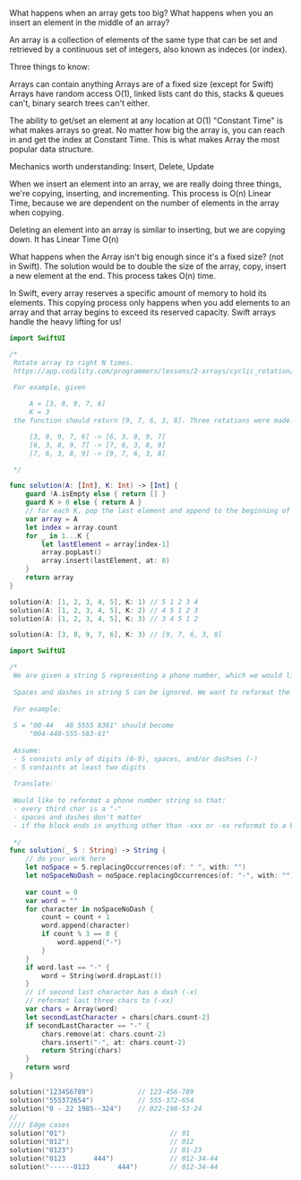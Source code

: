 What happens when an array gets too big? What happens when you an insert an element in the middle of an array?

An array is a collection of elements of the same type that can be set and retrieved by a continuous set of integers, also known as indeces (or index). 

Three things to know:

Arrays can contain anything
Arrays are of a fixed size (except for Swift)
Arrays have random access O(1), linked lists cant do this, stacks & queues can't, binary search trees can't either.

The ability to get/set an element at any location at O(1) "Constant Time" is what makes arrays so great. No matter how big the array is, you can reach in and get the index at Constant Time. This is what makes Array the most popular data structure.

Mechanics worth understanding: Insert, Delete, Update

When we insert an element into an array, we are really doing three things, we're copying, inserting, and incrementing. This process is O(n) Linear Time, because we are dependent on the number of elements in the array when copying. 

Deleting an element into an array is similar to inserting, but we are copying down. It has Linear Time O(n)

What happens when the Array isn't big enough since it's a fixed size? (not in Swift). The solution would be to double the size of the array, copy, insert a new element at the end. This process takes O(n) time. 

In Swift, every array reserves a specific amount of memory to hold its elements. This copying process only happens when you add elements to an array and that array begins to exceed its reserved capacity. Swift arrays handle the heavy lifting for us!

``` swift
import SwiftUI

/*
 Rotate array to right N times.
 https://app.codility.com/programmers/lessons/2-arrays/cyclic_rotation/
 
 For example, given

     A = [3, 8, 9, 7, 6]
     K = 3
 the function should return [9, 7, 6, 3, 8]. Three rotations were made:

     [3, 8, 9, 7, 6] -> [6, 3, 8, 9, 7]
     [6, 3, 8, 9, 7] -> [7, 6, 3, 8, 9]
     [7, 6, 3, 8, 9] -> [9, 7, 6, 3, 8]

 */

func solution(A: [Int], K: Int) -> [Int] {
    guard !A.isEmpty else { return [] }
    guard K > 0 else { return A }
    // for each K, pop the last element and append to the beginning of array
    var array = A
    let index = array.count
    for _ in 1...K {
        let lastElement = array[index-1]
        array.popLast()
        array.insert(lastElement, at: 0)
    }
    return array
}

solution(A: [1, 2, 3, 4, 5], K: 1) // 5 1 2 3 4
solution(A: [1, 2, 3, 4, 5], K: 2) // 4 5 1 2 3
solution(A: [1, 2, 3, 4, 5], K: 3) // 3 4 5 1 2

solution(A: [3, 8, 9, 7, 6], K: 3) // [9, 7, 6, 3, 8]


```
``` swift
import SwiftUI

/*
 We are given a string S representing a phone number, which we would like to reformat. String S consists of N characters: digits, spaces, and/or dashes. It contains at least two digits.
 
 Spaces and dashes in string S can be ignored. We want to reformat the given phone number is such a way that the digits are grouped in blocks of length three, separated by single dashes. If necessary, the final block or the last two blocks can be of length two.
 
 For example:
 
 S = "00-44   48 5555 8361" should become
     "004-448-555-583-61"
 
 Assume:
 - S consists only of digits (0-9), spaces, and/or dashses (-)
 - S containts at least two digits
 
 Translate:
 
 Would like to reformat a phone number string so that:
 - every third char is a "-"
 - spaces and dashes don't matter
 - if the block ends in anything other than -xxx or -xx reformat to a block of two like xx-xx (not obvious)
 
 */
func solution(_ S : String) -> String {
    // do your work here
    let noSpace = S.replacingOccurrences(of: " ", with: "")
    let noSpaceNoDash = noSpace.replacingOccurrences(of: "-", with: "")
    
    var count = 0
    var word = ""
    for character in noSpaceNoDash {
        count = count + 1
        word.append(character)
        if count % 3 == 0 {
            word.append("-")
        }
    }
    if word.last == "-" {
        word = String(word.dropLast())
    }
    // if second last character has a dash (-x)
    // reformat last three chars to (-xx)
    var chars = Array(word)
    let secondLastCharacter = chars[chars.count-2]
    if secondLastCharacter == "-" {
        chars.remove(at: chars.count-2)
        chars.insert("-", at: chars.count-2)
        return String(chars)
    }
    return word
}

solution("123456789")           // 123-456-789
solution("555372654")           // 555-372-654
solution("0 - 22 1985--324")    // 022-198-53-24
//
//// Edge cases
solution("01")                          // 01
solution("012")                         // 012
solution("0123")                        // 01-23
solution("0123       444")              // 012-34-44
solution("------0123       444")        // 012-34-44
